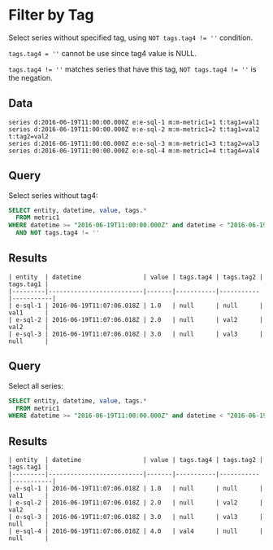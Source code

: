 # Filter by Tag

Select series without specified tag, using `NOT tags.tag4 != ''` condition.

`tags.tag4 = ''` cannot be use since tag4 value is NULL.

`tags.tag4 != ''` matches series that have this tag, `NOT tags.tag4 != ''` is the negation.

## Data

```ls
series d:2016-06-19T11:00:00.000Z e:e-sql-1 m:m-metric1=1 t:tag1=val1
series d:2016-06-19T11:00:00.000Z e:e-sql-2 m:m-metric1=2 t:tag1=val2 t:tag2=val2
series d:2016-06-19T11:00:00.000Z e:e-sql-3 m:m-metric1=3 t:tag2=val3
series d:2016-06-19T11:00:00.000Z e:e-sql-4 m:m-metric1=4 t:tag4=val4
```

## Query

Select series without tag4:

```sql
SELECT entity, datetime, value, tags.*
  FROM metric1
WHERE datetime >= "2016-06-19T11:00:00.000Z" and datetime < "2016-06-19T12:00:00.000Z"
  AND NOT tags.tag4 != ''
```

## Results

```ls
| entity  | datetime                 | value | tags.tag4 | tags.tag2 | tags.tag1 | 
|---------|--------------------------|-------|-----------|-----------|-----------| 
| e-sql-1 | 2016-06-19T11:07:06.018Z | 1.0   | null      | null      | val1      | 
| e-sql-2 | 2016-06-19T11:07:06.018Z | 2.0   | null      | val2      | val2      | 
| e-sql-3 | 2016-06-19T11:07:06.018Z | 3.0   | null      | val3      | null      | 
```

## Query

Select all series:

```sql
SELECT entity, datetime, value, tags.*
  FROM metric1
WHERE datetime >= "2016-06-19T11:00:00.000Z" and datetime < "2016-06-19T12:00:00.000Z"
```

## Results

```ls
| entity  | datetime                 | value | tags.tag4 | tags.tag2 | tags.tag1 | 
|---------|--------------------------|-------|-----------|-----------|-----------| 
| e-sql-1 | 2016-06-19T11:07:06.018Z | 1.0   | null      | null      | val1      | 
| e-sql-2 | 2016-06-19T11:07:06.018Z | 2.0   | null      | val2      | val2      | 
| e-sql-3 | 2016-06-19T11:07:06.018Z | 3.0   | null      | val3      | null      | 
| e-sql-4 | 2016-06-19T11:07:06.018Z | 4.0   | val4      | null      | null      | 
```
